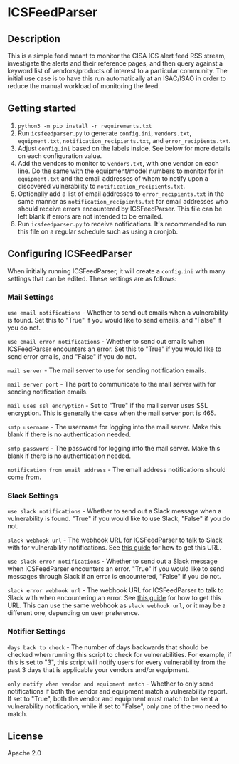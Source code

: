# ICSFeedParser

## Description
This is a simple feed meant to monitor the CISA ICS alert feed RSS stream, investigate the alerts and their reference pages, and then query against a keyword list of vendors/products of interest to a particular community. The initial use case is to have this run automatically at an ISAC/ISAO in order to reduce the manual workload of monitoring the feed.

## Getting started

1. `python3 -m pip install -r requirements.txt`
2. Run `icsfeedparser.py` to generate `config.ini`, `vendors.txt`, `equipment.txt`, `notification_recipients.txt`, and `error_recipients.txt`.
3. Adjust `config.ini` based on the labels inside. See below for more details on each configuration value.
4. Add the vendors to monitor to `vendors.txt`, with one vendor on each line. Do the same with the equipment/model numbers to monitor for in `equipment.txt` and the email addresses of whom to notify upon a discovered vulnerability to `notification_recipients.txt`.
5. Optionally add a list of email addresses to `error_recipients.txt` in the same manner as `notification_recipients.txt` for email addresses who should receive errors encountered by ICSFeedParser. This file can be left blank if errors are not intended to be emailed.
6. Run `icsfeedparser.py` to receive notifications. It's recommended to run this file on a regular schedule such as using a cronjob.

## Configuring ICSFeedParser

When initially running ICSFeedParser, it will create a `config.ini` with many settings that can be edited. These settings are as follows:

### Mail Settings

`use email notifications` - Whether to send out emails when a vulnerability is found. Set this to "True" if you would like to send emails, and "False" if you do not.

`use email error notifications` - Whether to send out emails when ICSFeedParser encounters an error. Set this to "True" if you would like to send error emails, and "False" if you do not.

`mail server` - The mail server to use for sending notification emails.

`mail server port` - The port to communicate to the mail server with for sending notification emails.

`mail uses ssl encryption` - Set to "True" if the mail server uses SSL encryption. This is generally the case when the mail server port is 465.

`smtp username` - The username for logging into the mail server. Make this blank if there is no authentication needed.

`smtp password` - The password for logging into the mail server. Make this blank if there is no authentication needed.

`notification from email address` - The email address notifications should come from.

### Slack Settings

`use slack notifications` - Whether to send out a Slack message when a vulnerability is found. "True" if you would like to use Slack, "False" if you do not.

`slack webhook url` - The webhook URL for ICSFeedParser to talk to Slack with for vulnerability notifications. See [this guide](https://slack.com/help/articles/115005265063-Incoming-webhooks-for-Slack) for how to get this URL.

`use slack error notifications` - Whether to send out a Slack message when ICSFeedParser encounters an error. "True" if you would like to send messages through Slack if an error is encountered, "False" if you do not.

`slack error webhook url` - The webhook URL for ICSFeedParser to talk to Slack with when encountering an error. See [this guide](https://slack.com/help/articles/115005265063-Incoming-webhooks-for-Slack) for how to get this URL. This can use the same webhook as `slack webhook url`, or it may be a different one, depending on user preference.

### Notifier Settings

`days back to check` - The number of days backwards that should be checked when running this script to check for vulnerabilities. For example, if this is set to "3", this script will notify users for every vulnerability from the past 3 days that is applicable your vendors and/or equipment.

`only notify when vendor and equipment match` - Whether to only send notifications if both the vendor and equipment match a vulnerability report. If set to "True", both the vendor and equipment must match to be sent a vulnerability notification, while if set to "False", only one of the two need to match.

## License
Apache 2.0
